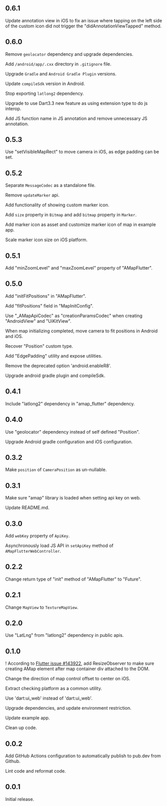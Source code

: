 ## 0.6.1

Update annotation view in iOS to fix an issue where tapping on the left side of the custom icon did not trigger the "didAnnotationViewTapped" method.

## 0.6.0

Remove ```geolocator``` dependency and upgrade dependencies.

Add ```/android/app/.cxx``` directory in ```.gitignore``` file.

Upgrade ```Gradle``` and ```Android Gradle Plugin``` versions.

Update ```compileSdk``` version in Android.

Stop exporting ```latlong2``` dependency.

Upgrade to use Dart3.3 new feature as using extension type to do js interop.

Add JS function name in JS annotation and remove unnecessary JS annotation.

## 0.5.3

Use "setVisibleMapRect" to move camera in iOS, as edge padding can be set.

## 0.5.2

Separate ```MessageCodec``` as a standalone file.

Remove ```updateMarker``` api.

Add functionality of showing custom marker icon.

Add ```size``` property in ```Bitmap``` and add ```bitmap``` property in ```Marker```.

Add marker icon as asset and customize marker icon of map in example app.

Scale marker icon size on iOS platform.

## 0.5.1

Add "minZoomLevel" and "maxZoomLevel" property of "AMapFlutter".

## 0.5.0

Add "initFitPositions" in "AMapFlutter".

Add "fitPositions" field in "MapInitConfig".

Use "_AMapApiCodec" as "creationParamsCodec" when creating "AndroidView" and "UiKitView".

When map initializing completed, move camera to fit positions in Android and iOS.

Recover "Position" custom type.

Add "EdgePadding" utility and expose utilities.

Remove the deprecated option 'android.enableR8'.

Upgrade android gradle plugin and compileSdk.

## 0.4.1

Include "latlong2" dependency in "amap_flutter" dependency.

## 0.4.0

Use "geolocator" dependency instead of self defined "Position".

Upgrade Android gradle configuration and iOS configuration.

## 0.3.2

Make ```position``` of ```CameraPosition``` as un-nullable.

## 0.3.1

Make sure "amap" library is loaded when setting api key on web.

Update README.md.

## 0.3.0

Add ```webKey``` property of ```ApiKey```.

Asynchronously load JS API in ```setApiKey``` method of ```AMapFlutterWebController```.

## 0.2.2

Change return type of "init" method of "AMapFlutter" to "Future".

## 0.2.1

Change ```MapView``` to ```TextureMapView```.

## 0.2.0

Use "LatLng" from "latlong2" dependency in public apis.

## 0.1.0

! According to [Flutter issue #143922](https://github.com/flutter/flutter/issues/143922), 
  add ResizeObserver to make sure creating AMap element after map container div attached to the DOM.

Change the direction of map control offset to center on iOS.

Extract checking platform as a common utility.

Use 'dart:ui_web' instead of 'dart:ui_web'.

Upgrade dependencies, and update environment restriction.

Update example app.

Clean up code.

## 0.0.2

Add GitHub Actions configuration to automatically publish to pub.dev from Github.

Lint code and reformat code.

## 0.0.1

Initial release.
